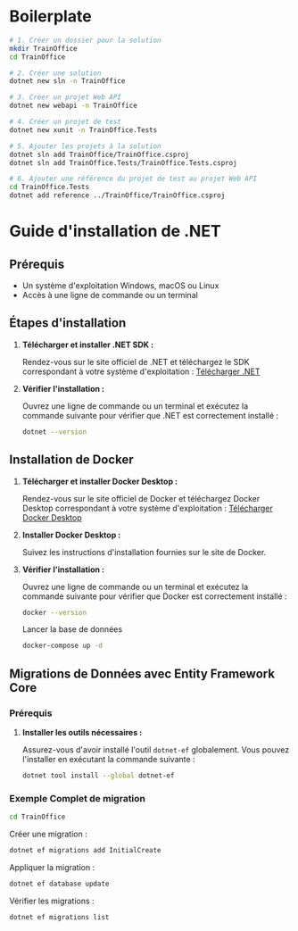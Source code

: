 # Boilerplate

```sh
# 1. Créer un dossier pour la solution
mkdir TrainOffice
cd TrainOffice

# 2. Créer une solution
dotnet new sln -n TrainOffice

# 3. Créer un projet Web API
dotnet new webapi -n TrainOffice

# 4. Créer un projet de test
dotnet new xunit -n TrainOffice.Tests

# 5. Ajouter les projets à la solution
dotnet sln add TrainOffice/TrainOffice.csproj
dotnet sln add TrainOffice.Tests/TrainOffice.Tests.csproj

# 6. Ajouter une référence du projet de test au projet Web API
cd TrainOffice.Tests
dotnet add reference ../TrainOffice/TrainOffice.csproj
```

# Guide d'installation de .NET

## Prérequis

- Un système d'exploitation Windows, macOS ou Linux
- Accès à une ligne de commande ou un terminal

## Étapes d'installation

1. **Télécharger et installer .NET SDK :**

   Rendez-vous sur le site officiel de .NET et téléchargez le SDK correspondant à votre système d'exploitation : [Télécharger .NET](https://dotnet.microsoft.com/download)

2. **Vérifier l'installation :**

   Ouvrez une ligne de commande ou un terminal et exécutez la commande suivante pour vérifier que .NET est correctement installé :

   ```sh
   dotnet --version
   ```

## Installation de Docker

1. **Télécharger et installer Docker Desktop :**

   Rendez-vous sur le site officiel de Docker et téléchargez Docker Desktop correspondant à votre système d'exploitation : [Télécharger Docker Desktop](https://www.docker.com/products/docker-desktop)

2. **Installer Docker Desktop :**

   Suivez les instructions d'installation fournies sur le site de Docker.

3. **Vérifier l'installation :**

   Ouvrez une ligne de commande ou un terminal et exécutez la commande suivante pour vérifier que Docker est correctement installé :

   ```sh
   docker --version
   ```

   Lancer la base de données

   ```sh
   docker-compose up -d
   ```

## Migrations de Données avec Entity Framework Core

### Prérequis

1. **Installer les outils nécessaires :**

   Assurez-vous d'avoir installé l'outil `dotnet-ef` globalement. Vous pouvez l'installer en exécutant la commande suivante :

   ```sh
   dotnet tool install --global dotnet-ef 
   ```

### Exemple Complet de migration

   ```sh
   cd TrainOffice
   ```

Créer une migration :

   ```sh
   dotnet ef migrations add InitialCreate
   ```

Appliquer la migration :

   ```sh
   dotnet ef database update
   ```

Vérifier les migrations :

   ```sh
   dotnet ef migrations list
   ```
